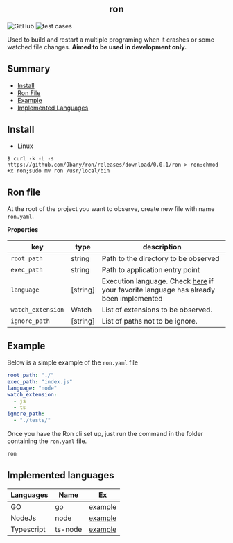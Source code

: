

<p align="center">

  <h2 align="center">ron</h2>
  <p align="center">
</p>

![GitHub](https://img.shields.io/badge/golang%20->=1.15.x-blue.svg)
![test cases](https://github.com/9bany/ron/actions/workflows/ci.yml/badge.svg)

Used to build and restart a multiple programing when it crashes or some watched file changes.
<b>Aimed to be used in development only.</b>

## Summary

- [Install](#install)
- [Ron File](#ron-file)
- [Example](#example)
- [Implemented Languages](#implemented-languages)

## Install
- Linux
```
$ curl -k -L -s https://github.com/9bany/ron/releases/download/0.0.1/ron > ron;chmod +x ron;sudo mv ron /usr/local/bin
```

## Ron file
At the root of the project you want to observe, create new file with name `ron.yaml`.


**Properties**

|key |type| description|
|-|-|-|
|`root_path`| string | Path to the directory to be observed
|`exec_path`| string | Path to application entry point
|`language`| [string] | Execution language. Check [here](#implemented-languages-and-commands) if your favorite language has already been implemented
|`watch_extension`| Watch | List of extensions to be observed.
|`ignore_path`| [string] | List of paths not to be ignore.

## Example

Below is a simple example of the `ron.yaml` file

```yaml
root_path: "./"
exec_path: "index.js"
language: "node"
watch_extension:
  - js
  - ts
ignore_path:
  - "./tests/"
```

Once you have the Ron cli set up, just run the command in the folder containing the `ron.yaml` file.

```sh
ron
```
## Implemented languages 

| Languages | Name | Ex |
| - | - | - |
| GO | go | [example](https://github.com/9bany/ron/tree/master/examples/go)
| NodeJs | node |[example](https://github.com/9bany/ron/tree/master/examples/nodejs)
| Typescript | ts-node |[example](https://github.com/9bany/ron/tree/master/examples/ts-node)

